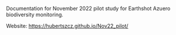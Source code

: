 Documentation for November 2022 pilot study for Earthshot Azuero biodiversity monitoring.

Website: https://hubertszcz.github.io/Nov22_pilot/
